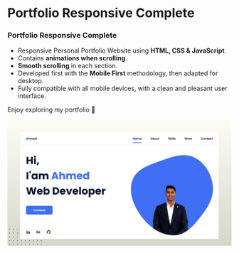 # Portfolio Responsive Complete
### Portfolio Responsive Complete

- Responsive Personal Portfolio Website using **HTML, CSS & JavaScript**.  
- Contains **animations when scrolling**.  
- **Smooth scrolling** in each section.  
- Developed first with the **Mobile First** methodology, then adapted for desktop.  
- Fully compatible with all mobile devices, with a clean and pleasant user interface.  

Enjoy exploring my portfolio 💙

![💙 Preview Image](/preview.png)

